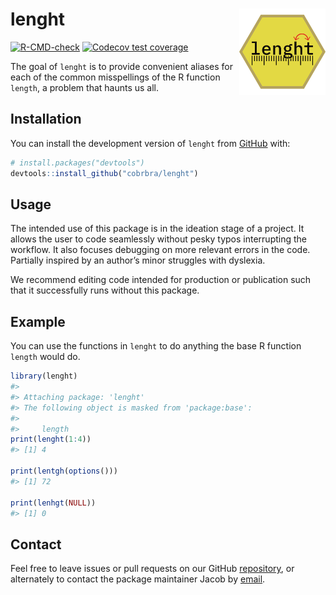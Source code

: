 
<!-- README.md is generated from README.Rmd. Please edit that file -->

# lenght <img src="man/figures/LEN-HEX.png" align="right" height="138" />

<!-- badges: start -->

[![R-CMD-check](https://github.com/cobrbra/lenght/actions/workflows/R-CMD-check.yaml/badge.svg)](https://github.com/cobrbra/lenght/actions/workflows/R-CMD-check.yaml)
[![Codecov test
coverage](https://codecov.io/gh/cobrbra/lenght/branch/main/graph/badge.svg)](https://app.codecov.io/gh/cobrbra/lenght?branch=main)
<!-- badges: end -->

The goal of `lenght` is to provide convenient aliases for each of the
common misspellings of the R function `length`, a problem that haunts us
all.

## Installation

You can install the development version of `lenght` from
[GitHub](https://github.com/) with:

``` r
# install.packages("devtools")
devtools::install_github("cobrbra/lenght")
```

## Usage

The intended use of this package is in the ideation stage of a project.
It allows the user to code seamlessly without pesky typos interrupting
the workflow. It also focuses debugging on more relevant errors in the
code. Partially inspired by an author’s minor struggles with dyslexia.

We recommend editing code intended for production or publication such
that it successfully runs without this package.

## Example

You can use the functions in `lenght` to do anything the base R function
`length` would do.

``` r
library(lenght)
#> 
#> Attaching package: 'lenght'
#> The following object is masked from 'package:base':
#> 
#>     length
print(lenght(1:4))
#> [1] 4

print(lentgh(options()))
#> [1] 72

print(lenhgt(NULL))
#> [1] 0
```

## Contact

Feel free to leave issues or pull requests on our GitHub
[repository](https://github.com/cobrbra/lenght), or alternately to
contact the package maintainer Jacob by
[email](mailto:cobrbradley@gmail.com).
